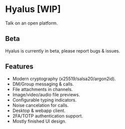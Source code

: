 # Hyalus [WIP]

Talk on an open platform.

## Beta

Hyalus is currently in beta, please report bugs & issues.

## Features

* Modern cryptography (x25519/salsa20/argon2id).
* DM/Group messaging & calls.
* File attachments in channels.
* Image/video/audio file previews.
* Configurable typing indicators.
* Noise cancelation for calls.
* Desktop & webapp client.
* 2FA/TOTP authentication support.
* Mostly finished UI design.